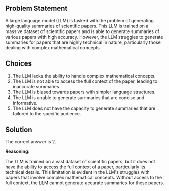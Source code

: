 ## Problem Statement

A large language model (LLM) is tasked with the problem of generating high-quality summaries of scientific papers. This LLM is trained on a massive dataset of scientific papers and is able to generate summaries of various papers with high accuracy. However, the LLM struggles to generate summaries for papers that are highly technical in nature, particularly those dealing with complex mathematical concepts.

## Choices

1. The LLM lacks the ability to handle complex mathematical concepts.
2. The LLM is not able to access the full context of the paper, leading to inaccurate summaries.
3. The LLM is biased towards papers with simpler language structures.
4. The LLM is unable to generate summaries that are concise and informative.
5. The LLM does not have the capacity to generate summaries that are tailored to the specific audience.

## Solution

The correct answer is 2.

**Reasoning:**

The LLM is trained on a vast dataset of scientific papers, but it does not have the ability to access the full context of a paper, particularly its technical details. This limitation is evident in the LLM's struggles with papers that involve complex mathematical concepts. Without access to the full context, the LLM cannot generate accurate summaries for these papers.